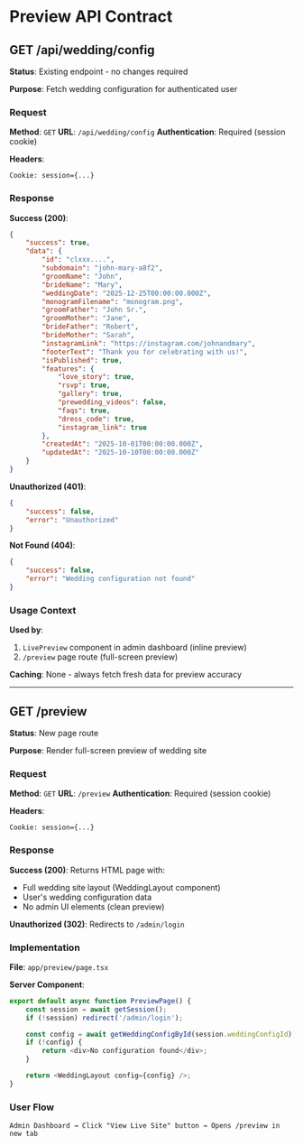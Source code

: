 # Preview API Contract

## GET /api/wedding/config

**Status**: Existing endpoint - no changes required

**Purpose**: Fetch wedding configuration for authenticated user

### Request

**Method**: `GET`
**URL**: `/api/wedding/config`
**Authentication**: Required (session cookie)

**Headers**:

```
Cookie: session={...}
```

### Response

**Success (200)**:

```json
{
    "success": true,
    "data": {
        "id": "clxxx....",
        "subdomain": "john-mary-a8f2",
        "groomName": "John",
        "brideName": "Mary",
        "weddingDate": "2025-12-25T00:00:00.000Z",
        "monogramFilename": "monogram.png",
        "groomFather": "John Sr.",
        "groomMother": "Jane",
        "brideFather": "Robert",
        "brideMother": "Sarah",
        "instagramLink": "https://instagram.com/johnandmary",
        "footerText": "Thank you for celebrating with us!",
        "isPublished": true,
        "features": {
            "love_story": true,
            "rsvp": true,
            "gallery": true,
            "prewedding_videos": false,
            "faqs": true,
            "dress_code": true,
            "instagram_link": true
        },
        "createdAt": "2025-10-01T00:00:00.000Z",
        "updatedAt": "2025-10-10T00:00:00.000Z"
    }
}
```

**Unauthorized (401)**:

```json
{
    "success": false,
    "error": "Unauthorized"
}
```

**Not Found (404)**:

```json
{
    "success": false,
    "error": "Wedding configuration not found"
}
```

### Usage Context

**Used by**:

1. `LivePreview` component in admin dashboard (inline preview)
2. `/preview` page route (full-screen preview)

**Caching**: None - always fetch fresh data for preview accuracy

---

## GET /preview

**Status**: New page route

**Purpose**: Render full-screen preview of wedding site

### Request

**Method**: `GET`
**URL**: `/preview`
**Authentication**: Required (session cookie)

**Headers**:

```
Cookie: session={...}
```

### Response

**Success (200)**:
Returns HTML page with:

-   Full wedding site layout (WeddingLayout component)
-   User's wedding configuration data
-   No admin UI elements (clean preview)

**Unauthorized (302)**:
Redirects to `/admin/login`

### Implementation

**File**: `app/preview/page.tsx`

**Server Component**:

```typescript
export default async function PreviewPage() {
    const session = await getSession();
    if (!session) redirect('/admin/login');

    const config = await getWeddingConfigById(session.weddingConfigId);
    if (!config) {
        return <div>No configuration found</div>;
    }

    return <WeddingLayout config={config} />;
}
```

### User Flow

```
Admin Dashboard → Click "View Live Site" button → Opens /preview in new tab
```
